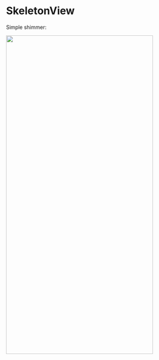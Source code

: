 # SkeletonView

Simple shimmer:

<img src="https://github.com/umino-learning/SkeletonView/blob/master/gifs/shimmer.gif" width="400" height="865" />
